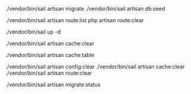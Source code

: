 ./vendor/bin/sail artisan migrate
./vendor/bin/sail artisan db:seed

./vendor/bin/sail artisan route:list
php artisan route:clear

./vendor/bin/sail up -d

./vendor/bin/sail artisan cache:clear

./vendor/bin/sail artisan cache:table

./vendor/bin/sail artisan config:clear
./vendor/bin/sail artisan cache:clear
./vendor/bin/sail artisan route:clear

./vendor/bin/sail artisan migrate:status

